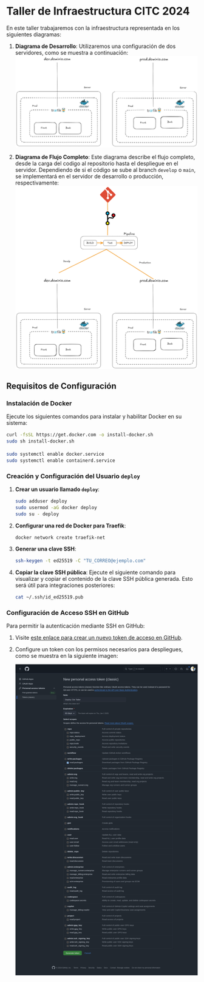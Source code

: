
# Taller de Infraestructura CITC 2024

En este taller trabajaremos con la infraestructura representada en los siguientes diagramas:

1. **Diagrama de Desarrollo**: Utilizaremos una configuración de dos servidores, como se muestra a continuación:
   ![Diagrama de dos servidores](assets/img/infra-2-servers.png)

2. **Diagrama de Flujo Completo**: Este diagrama describe el flujo completo, desde la carga del codigo al repositorio hasta el despliegue en el servidor. Dependiendo de si el código se sube al branch `develop` o `main`, se implementará en el servidor de desarrollo o producción, respectivamente:
   ![Diagrama de flujo completo](./assets/img/all-flow.png)

## Requisitos de Configuración

### Instalación de Docker
Ejecute los siguientes comandos para instalar y habilitar Docker en su sistema:

```bash
curl -fsSL https://get.docker.com -o install-docker.sh
sudo sh install-docker.sh

sudo systemctl enable docker.service
sudo systemctl enable containerd.service
```

### Creación y Configuración del Usuario `deploy`
1. **Crear un usuario llamado `deploy`**:
   ```bash
   sudo adduser deploy
   sudo usermod -aG docker deploy
   sudo su - deploy
   ```

2. **Configurar una red de Docker para Traefik**:
   ```bash
   docker network create traefik-net
   ```

3. **Generar una clave SSH**:
   ```bash
   ssh-keygen -t ed25519 -C "TU_CORREO@ejemplo.com"
   ```

4. **Copiar la clave SSH pública**:
   Ejecute el siguiente comando para visualizar y copiar el contenido de la clave SSH pública generada. Esto será útil para integraciones posteriores:
   ```bash
   cat ~/.ssh/id_ed25519.pub
   ```

### Configuración de Acceso SSH en GitHub
Para permitir la autenticación mediante SSH en GitHub:

1. Visite [este enlace para crear un nuevo token de acceso en GitHub](https://github.com/settings/tokens/new).
2. Configure un token con los permisos necesarios para despliegues, como se muestra en la siguiente imagen:

   ![Token de despliegue](./assets/img/deploy-packages-token.png)